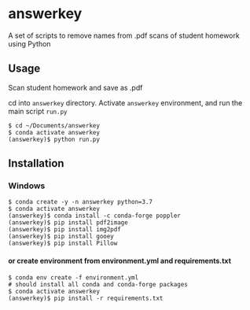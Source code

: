 # answerkey

A set of scripts to remove names from .pdf scans of student homework using Python

## Usage

Scan student homework and save as .pdf

cd into ```answerkey``` directory. Activate ```answerkey``` environment, and run the main script ```run.py```

```
$ cd ~/Documents/answerkey
$ conda activate answerkey
(answerkey)$ python run.py
```


## Installation

### Windows

```text
$ conda create -y -n answerkey python=3.7
$ conda activate answerkey
(answerkey)$ conda install -c conda-forge poppler
(answerkey)$ pip install pdf2image
(answerkey)$ pip install img2pdf
(answerkey)$ pip install gooey
(answerkey)$ pip install Pillow
```

#### or create environment from environment.yml and requirements.txt

```text
$ conda env create -f environment.yml
# should install all conda and conda-forge packages
$ conda activate answerkey
(answerkey)$ pip install -r requirements.txt
```
